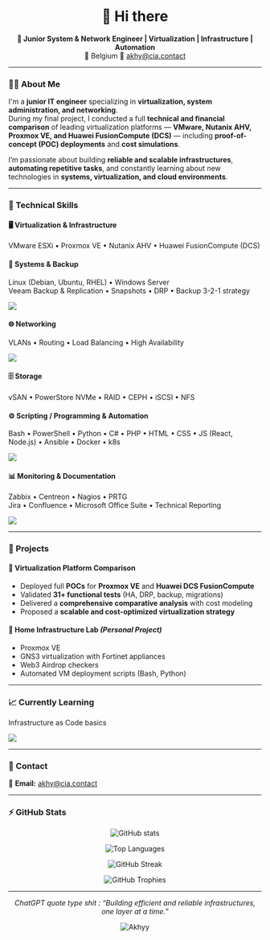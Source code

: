 <!-- Akhy - GitHub Profile -->

<h1 align="center">👋 Hi there</h1>

<p align="center">
  <b>🎯 Junior System & Network Engineer | Virtualization | Infrastructure | Automation</b><br>
  📍 Belgium 📧 <a href="mailto:akhy@cia.contact">akhy@cia.contact</a><br>
</p>

---

### 👨‍💻 About Me  

I'm a **junior IT engineer** specializing in **virtualization, system administration, and networking**.  
During my final project, I conducted a full **technical and financial comparison** of leading virtualization platforms — **VMware, Nutanix AHV, Proxmox VE, and Huawei FusionCompute (DCS)** — including **proof-of-concept (POC) deployments** and **cost simulations**.  

I’m passionate about building **reliable and scalable infrastructures**, **automating repetitive tasks**, and constantly learning about new technologies in **systems, virtualization, and cloud environments**.

---

### 🧠 Technical Skills  

#### 🖥️ Virtualization & Infrastructure  
VMware ESXi • Proxmox VE • Nutanix AHV • Huawei FusionCompute (DCS)

#### 💾 Systems & Backup  
Linux (Debian, Ubuntu, RHEL) • Windows Server  
Veeam Backup & Replication • Snapshots • DRP • Backup 3-2-1 strategy  

<p align="left">
  <img src="https://skillicons.dev/icons?i=debian,ubuntu,redhat,windows" />
</p>

#### 🌐 Networking  
VLANs • Routing • Load Balancing • High Availability  

<p align="left">
  <img src="https://skillicons.dev/icons?i=nginx,azure,cloudflare" />
</p>

#### 🗄️ Storage  
vSAN • PowerStore NVMe • RAID • CEPH • iSCSI • NFS  

#### ⚙️ Scripting / Programming & Automation  
Bash • PowerShell • Python • C# • PHP • HTML • CSS • JS (React, Node.js) • Ansible • Docker • k8s  

<p align="left">
  <img src="https://skillicons.dev/icons?i=postgres,mysql,powershell,py,cs,php,html,css,js,react,nodejs,ansible,docker,kubernetes" />
</p>

#### 📊 Monitoring & Documentation  
Zabbix • Centreon • Nagios • PRTG  
Jira • Confluence • Microsoft Office Suite • Technical Reporting  

<p align="left">
  <img src="https://skillicons.dev/icons?i=grafana,prometheus" />
</p>

---

### 🧩 Projects  

#### 🔹 **Virtualization Platform Comparison**  
- Deployed full **POCs** for **Proxmox VE** and **Huawei DCS FusionCompute**  
- Validated **31+ functional tests** (HA, DRP, backup, migrations)  
- Delivered a **comprehensive comparative analysis** with cost modeling  
- Proposed a **scalable and cost-optimized virtualization strategy**

#### 🔹 **Home Infrastructure Lab** *(Personal Project)*  
- Proxmox VE  
- GNS3 virtualization with Fortinet appliances  
- Web3 Airdrop checkers  
- Automated VM deployment scripts (Bash, Python)

---

### 📈 Currently Learning  

Infrastructure as Code basics  

<p align="left">
  <img src="https://skillicons.dev/icons?i=terraform,git,githubactions,ansible,jenkins" />
</p>

---

### 💬 Contact  

📧 **Email:** [akhy@cia.contact](mailto:akhy@cia.contact)  

---

### ⚡ GitHub Stats  

<p align="center">
  <img src="https://github-readme-stats.vercel.app/api?username=Akhyy&show_icons=true&theme=tokyonight" alt="GitHub stats" />
</p>

<p align="center">
  <img src="https://github-readme-stats.vercel.app/api/top-langs/?username=Akhyy&layout=compact&theme=tokyonight" alt="Top Languages" />
</p>

<p align="center">
  <img src="https://github-readme-streak-stats.herokuapp.com/?user=Akhyy&theme=tokyonight" alt="GitHub Streak" />
</p>

<p align="center">
  <img src="https://github-profile-trophy.vercel.app/?username=Akhyy&theme=tokyonight&no-frame=true&margin-w=5" alt="GitHub Trophies" />
</p>

---

<p align="center">
  <i>ChatGPT quote type shit : “Building efficient and reliable infrastructures, one layer at a time.”</i>
</p>

<p align="center">
  <img src="https://komarev.com/ghpvc/?username=Akhyy&label=Profile%20Views&color=0e75b6&style=flat" alt="Akhyy" /> 
</p>
